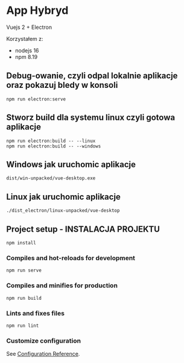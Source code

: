 # App Hybryd

Vuejs 2 + Electron

Korzystałem z:

* nodejs 16
* npm 8.19

## Debug-owanie, czyli odpal lokalnie aplikacje oraz pokazuj bledy w konsoli
```
npm run electron:serve
``` 

## Stworz build dla systemu linux czyli gotowa aplikacje
```
npm run electron:build -- --linux
npm run electron:build -- --windows
```

## Windows jak uruchomic aplikacje
```
dist/win-unpacked/vue-desktop.exe
```

## Linux jak uruchomic aplikacje
```
./dist_electron/linux-unpacked/vue-desktop
```






## Project setup - INSTALACJA PROJEKTU
```
npm install
```

### Compiles and hot-reloads for development
```
npm run serve
```

### Compiles and minifies for production
```
npm run build
```

### Lints and fixes files
```
npm run lint
```

### Customize configuration
See [Configuration Reference](https://cli.vuejs.org/config/).
